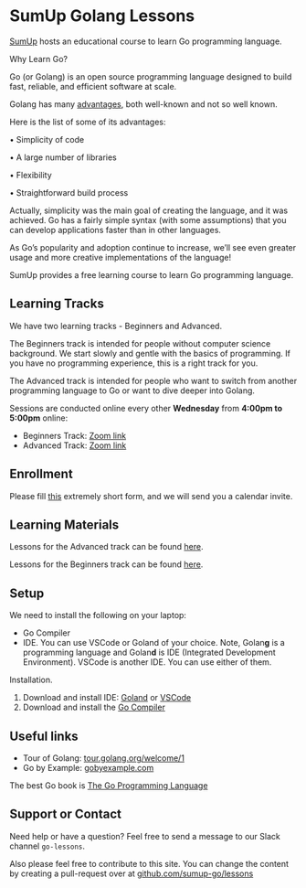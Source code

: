 # SumUp Golang Lessons

[SumUp](https://sumup.com/) hosts an educational course to learn Go programming language.

Why Learn Go?

Go (or Golang) is an open source programming language designed to build fast, reliable, and efficient software at scale.

Golang has many [advantages](https://meritocracy.is/blog/2021/04/06/golang-why-you-should-learn-go-in-2021/), both well-known and not so well known.

Here is the list of some of its advantages:

• Simplicity of code

• A large number of libraries

• Flexibility

• Straightforward build process

Actually, simplicity was the main goal of creating the language, and it was achieved. Go has a fairly simple syntax (with some assumptions) that you can develop applications faster than in other languages.

As Go’s popularity and adoption continue to increase, we’ll see even greater usage and more creative implementations of the language!

SumUp provides a free learning course to learn Go programming language.

## Learning Tracks

We have two learning tracks - Beginners and Advanced.

The Beginners track is intended for people without computer science background. We start slowly and gentle with the basics of programming. If you have no programming experience, this is a right track for you.

The Advanced track is intended for people who want to switch from another programming language to Go or want to dive deeper into Golang.

Sessions are conducted online every other **Wednesday** from **4:00pm to 5:00pm** online:

- Beginners Track: [Zoom link](https://sumup.zoom.us/j/98019958476)
- Advanced Track: [Zoom link](https://sumup.zoom.us/j/94498892289)

## Enrollment

Please fill [this](https://airtable.com/shrxXjA8JKL8qcdT1) extremely short form, and we will send you a calendar invite. 

## Learning Materials

Lessons for the Advanced track can be found [here](https://github.com/sumup-go/lessons/tree/main/advanced).

Lessons for the Beginners track can be found [here](https://github.com/sumup-go/lessons/tree/main/beginners).

## Setup

We need to install the following on your laptop:
* Go Compiler
* IDE. You can use VSCode or Goland of your choice. Note, Golan**g** is a programming language and Golan**d** is IDE (Integrated Development Environment). VSCode is another IDE. You can use either of them.

Installation.

1. Download and install IDE: [Goland](https://www.jetbrains.com/go/download/#section=mac) or [VSCode](https://code.visualstudio.com/download)
2. Download and install the [Go Compiler](https://go.dev/doc/install)

## Useful links

* Tour of Golang: [tour.golang.org/welcome/1](https://tour.golang.org/welcome/1)
* Go by Example: [gobyexample.com](https://gobyexample.com/)

The best Go book is [The Go Programming Language](https://www.gopl.io/)

## Support or Contact

Need help or have a question? Feel free to send a message to our Slack channel `go-lessons`.

Also please feel free to contribute to this site. You can change the content by creating a pull-request over at [github.com/sumup-go/lessons](https://github.com/sumup-go/lessons)
